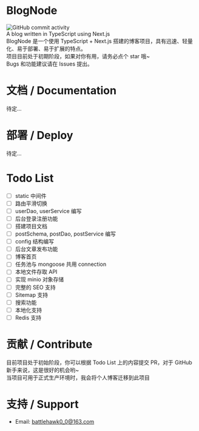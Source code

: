 # BlogNode
![GitHub commit activity](https://img.shields.io/github/commit-activity/y/BATTLEHAWK00/BlogNode-dev)  
A blog written in TypeScript using Next.js  
BlogNode 是一个使用 TypeScript + Next.js 搭建的博客项目，具有迅速、轻量化、易于部署、易于扩展的特点。  
项目目前处于初期阶段，如果对你有用，请务必点个 star 哦~  
Bugs 和功能建议请在 Issues 提出。

# 文档 / Documentation
待定...

# 部署 / Deploy
待定...

# Todo List
- [ ] static 中间件
- [ ] 路由平滑切换
- [ ] userDao, userService 编写
- [ ] 后台登录注册功能
- [ ] 搭建项目文档
- [ ] postSchema, postDao, postService 编写
- [ ] config 结构编写
- [ ] 后台文章发布功能
- [ ] 博客首页
- [ ] 任务池与 mongoose 共用 connection
- [ ] 本地文件存取 API
- [ ] 实现 minio 对象存储
- [ ] 完整的 SEO 支持
- [ ] Sitemap 支持
- [ ] 搜索功能
- [ ] 本地化支持
- [ ] Redis 支持

# 贡献 / Contribute
目前项目处于初始阶段，你可以根据 Todo List 上的内容提交 PR，对于 GitHub 新手来说，这是很好的机会哟~  
当项目可用于正式生产环境时，我会将个人博客迁移到此项目  

# 支持 / Support
* Email: [battlehawk0_0@163.com](mailto:battlehawk0_0@163.com)
